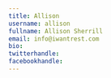 ```yaml
---
title: Allison
username: allison
fullname: Allison Sherrill
email: info@iwantrest.com
bio: 
twitterhandle: 
facebookhandle: 
---
```


